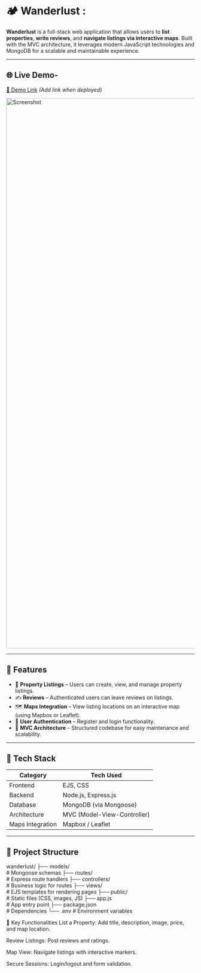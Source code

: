 
 # 🏕️ Wanderlust :
 
**Wanderlust** is a full-stack web application that allows users to **list properties**, **write reviews**, and **navigate listings via interactive maps**. Built with the MVC architecture, it leverages modern JavaScript technologies and MongoDB for a scalable and maintainable experience.

-----

## 🌐 Live Demo-

[🔗 Demo Link](#) *(Add link when deployed)*

 <img width="1470" alt="Screenshot " src="https://github.com/user-attachments/assets/10828980-65e5-4580-a4b3-6dde709ee636">
<!--  <img width="1470" alt="Screenshot " src="https://github.com/user-attachments/assets/1bc50b85-b421-4122-8ba4-ae68b2b61432"> -->

-----

## 🚀 Features

- 🏡 **Property Listings** – Users can create, view, and manage property listings.
- ✍️ **Reviews** – Authenticated users can leave reviews on listings.
- 🗺️ **Maps Integration** – View listing locations on an interactive map (using Mapbox or Leaflet).
- 👤 **User Authentication** – Register and login functionality.
- 🧭 **MVC Architecture** – Structured codebase for easy maintenance and scalability.

---

## 🧱 Tech Stack

| Category         | Tech Used              |
|------------------|------------------------|
| Frontend         | EJS, CSS               |
| Backend          | Node.js, Express.js    |
| Database         | MongoDB (via Mongoose) |
| Architecture     | MVC (Model-View-Controller) |
| Maps Integration | Mapbox / Leaflet       | 

---

## 📁 Project Structure

wanderlust/ ├── models/ <br> # Mongoose schemas ├── routes/  <br> # Express route handlers ├── controllers/  <br> # Business logic for routes ├── views/ <br>  # EJS templates for rendering pages ├── public/ <br>  # Static files (CSS, images, JS) ├── app.js  <br> # App entry point ├── package.json  <br> # Dependencies └── .env # Environment variables

🧪 Key Functionalities
List a Property: Add title, description, image, price, and map location.

Review Listings: Post reviews and ratings.

Map View: Navigate listings with interactive markers.

Secure Sessions: Login/logout and form validation.




